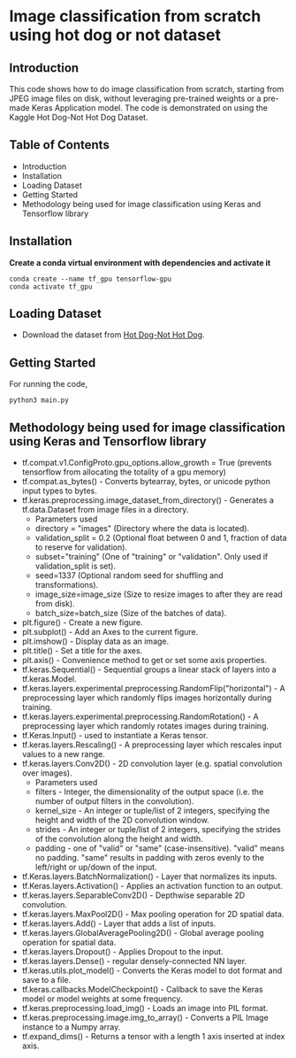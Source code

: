 # Image classification from scratch using hot dog or not dataset
## Introduction
This code shows how to do image classification from scratch, starting from JPEG image files on disk, without leveraging pre-trained weights or a pre-made Keras Application model. The code is demonstrated on using the Kaggle Hot Dog-Not Hot Dog Dataset.
## Table of Contents
- Introduction
- Installation
- Loading Dataset
- Getting Started
- Methodology being used for image classification using Keras and Tensorflow library
## Installation
**Create a conda virtual environment with dependencies and activate it**
```
conda create --name tf_gpu tensorflow-gpu 
conda activate tf_gpu
```
## Loading Dataset
- Download the dataset from [Hot Dog-Not Hot Dog](https://drive.google.com/drive/folders/1wmsqkvEawtW18MHOhobG9QL5flbkjuKB?usp=sharing).
## Getting Started
For running the code,
```
python3 main.py
```
## Methodology being used for image classification using Keras and Tensorflow library
- tf.compat.v1.ConfigProto.gpu_options.allow_growth = True (prevents tensorflow from allocating the totality of a gpu memory)
- tf.compat.as_bytes() - Converts bytearray, bytes, or unicode python input types to bytes.
- tf.keras.preprocessing.image_dataset_from_directory() - Generates a tf.data.Dataset from image files in a directory.
  - Parameters used
  - directory = "images" (Directory where the data is located).
  - validation_split = 0.2 (Optional float between 0 and 1, fraction of data to reserve for validation).
  - subset="training" (One of "training" or "validation". Only used if validation_split is set).
  - seed=1337 (Optional random seed for shuffling and transformations).
  - image_size=image_size (Size to resize images to after they are read from disk).
  - batch_size=batch_size (Size of the batches of data).
- plt.figure() - Create a new figure.
- plt.subplot() - Add an Axes to the current figure.
- plt.imshow() - Display data as an image.
- plt.title() - Set a title for the axes.
- plt.axis() - Convenience method to get or set some axis properties.
- tf.keras.Sequential() - Sequential groups a linear stack of layers into a tf.keras.Model.
- tf.keras.layers.experimental.preprocessing.RandomFlip("horizontal") - A preprocessing layer which randomly flips images horizontally during training.
- tf.keras.layers.experimental.preprocessing.RandomRotation() - A preprocessing layer which randomly rotates images during training.
- tf.Keras.Input() - used to instantiate a Keras tensor.
- tf.keras.layers.Rescaling() - A preprocessing layer which rescales input values to a new range.
- tf.keras.layers.Conv2D() - 2D convolution layer (e.g. spatial convolution over images).
  - Parameters used
  - filters - Integer, the dimensionality of the output space (i.e. the number of output filters in the convolution).
  - kernel_size - An integer or tuple/list of 2 integers, specifying the height and width of the 2D convolution window. 
  - strides - An integer or tuple/list of 2 integers, specifying the strides of the convolution along the height and width.
  - padding - one of "valid" or "same" (case-insensitive). "valid" means no padding. "same" results in padding with zeros evenly to the left/right or up/down of the input. 
- tf.Keras.layers.BatchNormalization() - Layer that normalizes its inputs.
- tf.Keras.layers.Activation() - Applies an activation function to an output.
- tf.keras.layers.SeparableConv2D() - Depthwise separable 2D convolution.
- tf.keras.layers.MaxPool2D() - Max pooling operation for 2D spatial data.
- tf.keras.layers.Add() - Layer that adds a list of inputs.
- tf.keras.layers.GlobalAveragePooling2D() - Global average pooling operation for spatial data.
- tf.keras.layers.Dropout() - Applies Dropout to the input.
- tf.keras.layers.Dense() - regular densely-connected NN layer.
- tf.keras.utils.plot_model() - Converts the Keras model to dot format and save to a file.
- tf.keras.callbacks.ModelCheckpoint() - Callback to save the Keras model or model weights at some frequency.
- tf.keras.preprocessing.load_img() - Loads an image into PIL format.
- tf.keras.preprocessing.image.img_to_array() - Converts a PIL Image instance to a Numpy array.
- tf.expand_dims() - Returns a tensor with a length 1 axis inserted at index axis.
